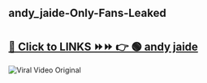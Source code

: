 
 ## andy_jaide-Only-Fans-Leaked

# <h2><a href="https://clipsfans.com/andy_jaide&ref=git">🔗 Click to LINKS ⏩⏩ 👉 🟢 andy jaide </a></h2>

<a href="https://clipsfans.com/andy_jaide&ref=git" rel="nofollow" data-target="animated-image.originalLink"><img src="https://i.ibb.co.com/xMMVF88/686577567.gif" alt="Viral Video Original" style="max-width: 100%; display: inline-block;" data-target="animated-image.originalImage"></a>
